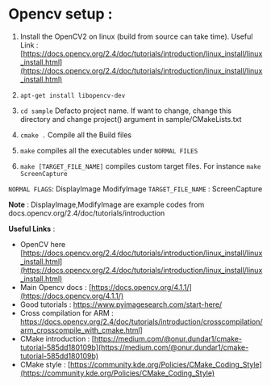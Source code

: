
# Opencv setup :

1.  Install the OpenCV2 on linux (build from source can take time). Useful Link : [https://docs.opencv.org/2.4/doc/tutorials/introduction/linux_install/linux_install.html](https://docs.opencv.org/2.4/doc/tutorials/introduction/linux_install/linux_install.html)
2. `apt-get install libopencv-dev`
    
3.  `cd sample` 
Defacto project name. If want to change, change this directory and change project() argument in sample/CMakeLists.txt
    
4.  `cmake .` 
   Compile all the Build files
    
5.  `make` 
	compiles all the executables under `NORMAL FILES `
    
6.  `make [TARGET_FILE_NAME]` 
	compiles custom target files. For instance `make ScreenCapture`
    

`NORMAL FLAGS`: 
 DisplayImage
 ModifyImage 
 `TARGET_FILE_NAME` :
  ScreenCapture

**Note** : DisplayImage,ModifyImage are example codes from docs.opencv.org/2.4/doc/tutorials/introduction

**Useful Links** :

 - OpenCV here [https://docs.opencv.org/2.4/doc/tutorials/introduction/linux_install/linux_install.html](https://docs.opencv.org/2.4/doc/tutorials/introduction/linux_install/linux_install.html) 
 - Main Opencv docs : [https://docs.opencv.org/4.1.1/](https://docs.opencv.org/4.1.1/)
 - Good tutorials : https://www.pyimagesearch.com/start-here/
 -  Cross compilation for ARM : https://docs.opencv.org/2.4/doc/tutorials/introduction/crosscompilation/arm_crosscompile_with_cmake.html]
 -  CMake introduction : [https://medium.com/@onur.dundar1/cmake-tutorial-585dd180109b](https://medium.com/@onur.dundar1/cmake-tutorial-585dd180109b)
 - CMake style : [https://community.kde.org/Policies/CMake_Coding_Style](https://community.kde.org/Policies/CMake_Coding_Style)


